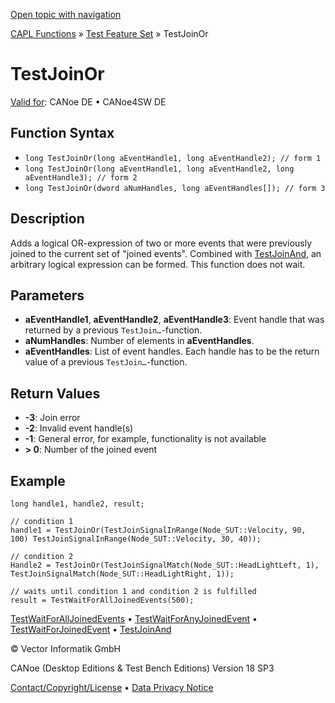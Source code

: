 [Open topic with navigation](../../../../../CANoeDEFamily.htm#Topics/CAPLFunctions/Test/Functions/CAPLfunctionTestJoinOr.md)

[CAPL Functions](../../CAPLfunctions.md) » [Test Feature Set](../CAPLfunctionsTFSOverview.md) » TestJoinOr

# TestJoinOr

[Valid for](../../../Shared/FeatureAvailability.md): CANoe DE • CANoe4SW DE

## Function Syntax

- `long TestJoinOr(long aEventHandle1, long aEventHandle2); // form 1`
- `long TestJoinOr(long aEventHandle1, long aEventHandle2, long aEventHandle3); // form 2`
- `long TestJoinOr(dword aNumHandles, long aEventHandles[]); // form 3`

## Description

Adds a logical OR-expression of two or more events that were previously joined to the current set of "joined events". Combined with [TestJoinAnd](CAPLfunctionTestJoinAnd.md), an arbitrary logical expression can be formed. This function does not wait.

## Parameters

- **aEventHandle1**, **aEventHandle2**, **aEventHandle3**: Event handle that was returned by a previous `TestJoin…`-function.
- **aNumHandles**: Number of elements in **aEventHandles**.
- **aEventHandles**: List of event handles. Each handle has to be the return value of a previous `TestJoin…`-function.

## Return Values

- **-3**: Join error
- **-2**: Invalid event handle(s)
- **-1**: General error, for example, functionality is not available
- **> 0**: Number of the joined event

## Example

```plaintext
long handle1, handle2, result;

// condition 1
handle1 = TestJoinOr(TestJoinSignalInRange(Node_SUT::Velocity, 90, 100) TestJoinSignalInRange(Node_SUT::Velocity, 30, 40));

// condition 2
Handle2 = TestJoinOr(TestJoinSignalMatch(Node_SUT::HeadLightLeft, 1), TestJoinSignalMatch(Node_SUT::HeadLightRight, 1));

// waits until condition 1 and condition 2 is fulfilled
result = TestWaitForAllJoinedEvents(500);
```

[TestWaitForAllJoinedEvents](CAPLfunctionTestWaitForAllJoinedEvents.md) • [TestWaitForAnyJoinedEvent](CAPLfunctionTestWaitForAnyJoinedEvent.md) • [TestWaitForJoinedEvent](CAPLfunctionTestWaitForJoinedEvent.md) • [TestJoinAnd](CAPLfunctionTestJoinAnd.md)

© Vector Informatik GmbH

CANoe (Desktop Editions & Test Bench Editions) Version 18 SP3

[Contact/Copyright/License](../../../Shared/ContactCopyrightLicense.md) • [Data Privacy Notice](https://www.vector.com/int/en/company/get-info/privacy-policy/)
